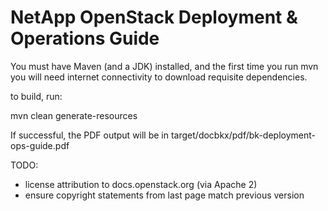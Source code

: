 NetApp OpenStack Deployment & Operations Guide
===============================================
You must have Maven (and a JDK) installed, and the first time you run mvn you will need internet connectivity to download requisite dependencies. 

to build, run:

mvn clean generate-resources

If successful, the PDF output will be in target/docbkx/pdf/bk-deployment-ops-guide.pdf

TODO:

- license attribution to docs.openstack.org (via Apache 2)
- ensure copyright statements from last page match previous version

